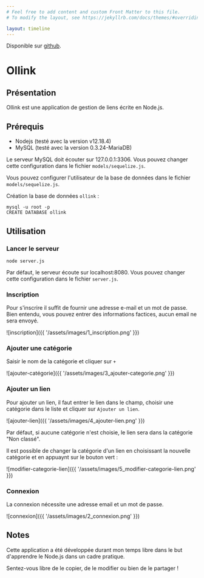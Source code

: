 ```yaml
---
# Feel free to add content and custom Front Matter to this file.
# To modify the layout, see https://jekyllrb.com/docs/themes/#overriding-theme-defaults

layout: timeline
---
```


Disponible sur [github](https://github.com/quentinfougereau/Ollink).

# Ollink

## Présentation

Ollink est une application de gestion de liens écrite en Node.js.

## Prérequis

* Nodejs (testé avec la version v12.18.4)
* MySQL (testé avec la version 0.3.24-MariaDB)

Le serveur MySQL doit écouter sur 127.0.0.1:3306. Vous pouvez changer cette configuration dans le fichier `models/sequelize.js`.

Vous pouvez configurer l'utilisateur de la base de données dans le fichier `models/sequelize.js`.

Création la base de données `ollink` :

    mysql -u root -p
    CREATE DATABASE ollink

## Utilisation

### Lancer le serveur

    node server.js

Par défaut, le serveur écoute sur localhost:8080. Vous pouvez changer cette configuration dans le fichier `server.js`.

### Inscription

Pour s'inscrire il suffit de fournir une adresse e-mail et un mot de passe. Bien entendu, vous pouvez entrer des informations factices, aucun email ne sera envoyé.

![inscription]({{ '/assets/images/1_inscription.png' }})

### Ajouter une catégorie

Saisir le nom de la catégorie et cliquer sur `+`

![ajouter-catégorie]({{ '/assets/images/3_ajouter-categorie.png' }})

### Ajouter un lien

Pour ajouter un lien, il faut entrer le lien dans le champ, choisir une catégorie dans le liste et cliquer sur `Ajouter un lien`.

![ajouter-lien]({{ '/assets/images/4_ajouter-lien.png' }})

Par défaut, si aucune catégorie n'est choisie, le lien sera dans la catégorie "Non classé".

Il est possible de changer la catégorie d'un lien en choisissant la nouvelle catégorie et en appuaynt sur le bouton vert :

![modifier-categorie-lien]({{ '/assets/images/5_modifier-categorie-lien.png' }})

### Connexion

La connexion nécessite une adresse email et un mot de passe.

![connexion]({{ '/assets/images/2_connexion.png' }})


## Notes

Cette application a été développée durant mon temps libre dans le but d'apprendre le Node.js dans un cadre pratique.

Sentez-vous libre de le copier, de le modifier ou bien de le partager !

